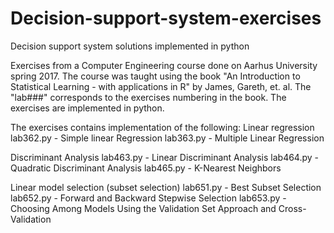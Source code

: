 # Decision-support-system-exercises
Decision support system solutions implemented in python

Exercises from a Computer Engineering course done on Aarhus University spring 2017. 
The course was taught using the book "An Introduction to Statistical Learning - with applications in R" by James, Gareth, et. al. 
The "lab###" corresponds to the exercises numbering in the book. The exercises are implemented in python. 

The exercises contains implementation of the following: 
Linear regression
lab362.py - Simple linear Regression
lab363.py - Multiple Linear Regression

Discriminant Analysis
lab463.py - Linear Discriminant Analysis
lab464.py - Quadratic Discriminant Analysis
lab465.py - K-Nearest Neighbors

Linear model selection (subset selection)
lab651.py - Best Subset Selection
lab652.py - Forward and Backward Stepwise Selection
lab653.py - Choosing Among Models Using the Validation Set Approach and Cross-Validation

